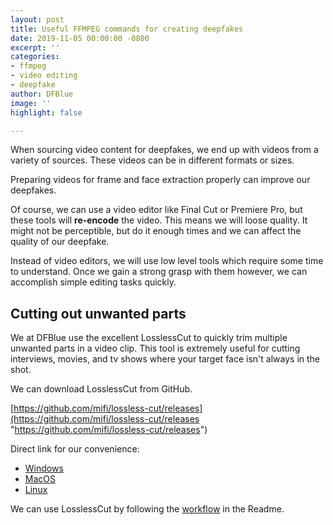 ```yaml
---
layout: post
title: Useful FFMPEG commands for creating deepfakes
date: 2019-11-05 00:00:00 -0800
excerpt: ''
categories:
- ffmpeg
- video editing
- deepfake
author: DFBlue
image: ''
highlight: false

---
```

When sourcing video content for deepfakes, we end up with videos from a variety of sources. These videos can be in different formats or sizes.

Preparing videos for frame and face extraction properly can improve our deepfakes.

Of course, we can use a video editor like Final Cut or Premiere Pro, but these tools will **re-encode** the video. This means we will loose quality. It might not be perceptible, but do it enough times and we can affect the quality of our deepfake.

Instead of video editors, we will use low level tools which require some time to understand. Once we gain a strong grasp with them however, we can accomplish simple editing tasks quickly.

## Cutting out unwanted parts

We at DFBlue use the excellent LosslessCut to quickly trim multiple unwanted parts in a video clip. This tool is extremely useful for cutting interviews, movies, and tv shows where your target face isn't always in the shot.

We can download LosslessCut from GitHub.

[https://github.com/mifi/lossless-cut/releases](https://github.com/mifi/lossless-cut/releases "https://github.com/mifi/lossless-cut/releases")

Direct link for our convenience:

* [Windows](https://github.com/mifi/lossless-cut/releases/download/v2.6.0/LosslessCut-2.6.0.exe)
* [MacOS](https://github.com/mifi/lossless-cut/releases/download/v2.6.0/LosslessCut-2.6.0.dmg)
* [Linux](https://github.com/mifi/lossless-cut/releases/download/v2.6.0/lossless-cut-2.6.0.tar.bz2)

We can use LosslessCut by following the [workflow](https://github.com/mifi/lossless-cut#typical-workflow) in the Readme.